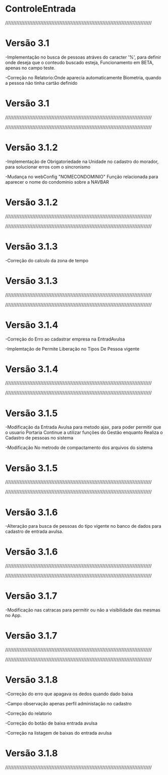 # ControleEntrada

////////////////////////////////////////////////////////////////////////////////////////////
# Versão 3.1
  -Implementação no busca de pessoas atráves do caracter '%', para definir onde deseja que o conteudo buscado esteja, Funcionamento em BETA, apenas no campo teste.
  
  -Correção no Relatorio:Onde aparecia automaticamente Biometria, quando a pessoa não tinha cartão definido
# Versão 3.1
////////////////////////////////////////////////////////////////////////////////////////////


////////////////////////////////////////////////////////////////////////////////////////////
# Versão 3.1.2
-Implementação de Obrigatoriedade na Unidade no cadastro do morador, para solucionar erros com o sincronismo

-Mudança no webConfig "NOMECONDOMINIO" Função relacionada para aparecer o nome do condominio sobre a NAVBAR

# Versão 3.1.2

////////////////////////////////////////////////////////////////////////////////////////////


////////////////////////////////////////////////////////////////////////////////////////////
# Versão 3.1.3
-Correção do calculo da zona de tempo

# Versão 3.1.3
////////////////////////////////////////////////////////////////////////////////////////////


////////////////////////////////////////////////////////////////////////////////////////////
# Versão 3.1.4
-Correção do Erro ao cadastrar empresa na EntradAvulsa

-Implemtação de Permite Liberação no Tipos De Pessoa vigente
# Versão 3.1.4
////////////////////////////////////////////////////////////////////////////////////////////


////////////////////////////////////////////////////////////////////////////////////////////
# Versão 3.1.5

-Modificação da Entrada Avulsa para metodo ajax, para poder permitir que o usuario Portaria Continue a utilizar funções do Gestão enquanto Realiza o Cadastro de pessoas no sistema

-Modificação No metrodo de compactamento dos arquivos do sistema

# Versão 3.1.5
////////////////////////////////////////////////////////////////////////////////////////////


////////////////////////////////////////////////////////////////////////////////////////////
# Versão 3.1.6

-Alteração para busca de pessoas do tipo vigente no banco de dados para cadastro de entrada avulsa.

# Versão 3.1.6
////////////////////////////////////////////////////////////////////////////////////////////


////////////////////////////////////////////////////////////////////////////////////////////
# Versão 3.1.7

-Modificação nas catracas para permitir ou não a visibilidade das mesmas no App.

# Versão 3.1.7
////////////////////////////////////////////////////////////////////////////////////////////

////////////////////////////////////////////////////////////////////////////////////////////
# Versão 3.1.8

-Correção do erro que apagava os dedos quando dado baixa

-Campo observação apenas perfil administação no cadastro

-Correção do relatorio

-Correção do botão de baixa entrada avulsa

-Correção na listagem de baixas do entrada avulsa 

# Versão 3.1.8
////////////////////////////////////////////////////////////////////////////////////////////

